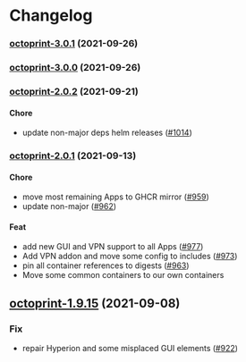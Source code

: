 # Changelog<br>


<a name="octoprint-3.0.1"></a>
### [octoprint-3.0.1](https://github.com/truecharts/apps/compare/octoprint-3.0.0...octoprint-3.0.1) (2021-09-26)



<a name="octoprint-3.0.0"></a>
### [octoprint-3.0.0](https://github.com/truecharts/apps/compare/octoprint-2.0.2...octoprint-3.0.0) (2021-09-26)



<a name="octoprint-2.0.2"></a>
### [octoprint-2.0.2](https://github.com/truecharts/apps/compare/octoprint-2.0.1...octoprint-2.0.2) (2021-09-21)

#### Chore

* update non-major deps helm releases ([#1014](https://github.com/truecharts/apps/issues/1014))



<a name="octoprint-2.0.1"></a>
### [octoprint-2.0.1](https://github.com/truecharts/apps/compare/octoprint-1.9.15...octoprint-2.0.1) (2021-09-13)

#### Chore

* move most remaining Apps to GHCR mirror ([#959](https://github.com/truecharts/apps/issues/959))
* update non-major ([#962](https://github.com/truecharts/apps/issues/962))

#### Feat

* add new GUI and VPN support to all Apps ([#977](https://github.com/truecharts/apps/issues/977))
* Add VPN addon and move some config to includes ([#973](https://github.com/truecharts/apps/issues/973))
* pin all container references to digests ([#963](https://github.com/truecharts/apps/issues/963))
* Move some common containers to our own containers

<a name="octoprint-1.9.15"></a>
## [octoprint-1.9.15](https://github.com/truecharts/apps/compare/octoprint-1.9.14...octoprint-1.9.15) (2021-09-08)

### Fix

* repair Hyperion and some misplaced GUI elements ([#922](https://github.com/truecharts/apps/issues/922))
